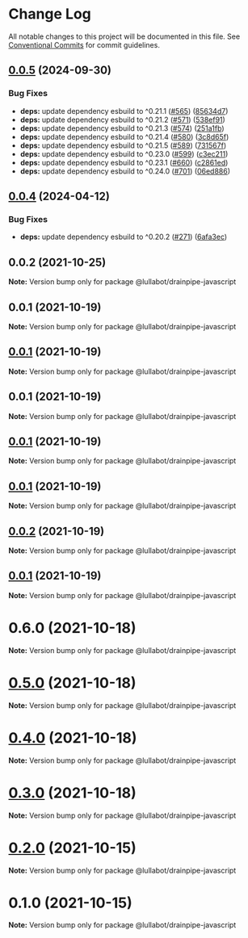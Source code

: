 # Change Log

All notable changes to this project will be documented in this file.
See [Conventional Commits](https://conventionalcommits.org) for commit guidelines.

## [0.0.5](https://github.com/lullabot/drainpipe/compare/@lullabot/drainpipe-javascript@0.0.4...@lullabot/drainpipe-javascript@0.0.5) (2024-09-30)


### Bug Fixes

* **deps:** update dependency esbuild to ^0.21.1 ([#565](https://github.com/lullabot/drainpipe/issues/565)) ([85634d7](https://github.com/lullabot/drainpipe/commit/85634d73dc4dfb27fbd33b14222083b28306c0a9))
* **deps:** update dependency esbuild to ^0.21.2 ([#571](https://github.com/lullabot/drainpipe/issues/571)) ([538ef91](https://github.com/lullabot/drainpipe/commit/538ef910939b4aaab2136d8ab9473b99b6188e87))
* **deps:** update dependency esbuild to ^0.21.3 ([#574](https://github.com/lullabot/drainpipe/issues/574)) ([251a1fb](https://github.com/lullabot/drainpipe/commit/251a1fb198ca4e4700b9edde100cf76d4913f1c2))
* **deps:** update dependency esbuild to ^0.21.4 ([#580](https://github.com/lullabot/drainpipe/issues/580)) ([3c8d65f](https://github.com/lullabot/drainpipe/commit/3c8d65f3703b0aa660680eae8d647b0f4e662fd1))
* **deps:** update dependency esbuild to ^0.21.5 ([#589](https://github.com/lullabot/drainpipe/issues/589)) ([731567f](https://github.com/lullabot/drainpipe/commit/731567faffecd798f0ac0fbf6b170d49ed2aef44))
* **deps:** update dependency esbuild to ^0.23.0 ([#599](https://github.com/lullabot/drainpipe/issues/599)) ([c3ec211](https://github.com/lullabot/drainpipe/commit/c3ec2118cda9bfadf614e6445292029af2400f49))
* **deps:** update dependency esbuild to ^0.23.1 ([#660](https://github.com/lullabot/drainpipe/issues/660)) ([c2861ed](https://github.com/lullabot/drainpipe/commit/c2861ed54e365675a66317a4253f44c0ac501b7b))
* **deps:** update dependency esbuild to ^0.24.0 ([#701](https://github.com/lullabot/drainpipe/issues/701)) ([06ed886](https://github.com/lullabot/drainpipe/commit/06ed886fdd946efaf958db15b902b69dfa560640))





## [0.0.4](https://github.com/lullabot/drainpipe/compare/@lullabot/drainpipe-javascript@0.0.2...@lullabot/drainpipe-javascript@0.0.4) (2024-04-12)


### Bug Fixes

* **deps:** update dependency esbuild to ^0.20.2 ([#271](https://github.com/lullabot/drainpipe/issues/271)) ([6afa3ec](https://github.com/lullabot/drainpipe/commit/6afa3ec35b0e45db78ae5952a997d4ce5346ba9e))





## 0.0.2 (2021-10-25)

**Note:** Version bump only for package @lullabot/drainpipe-javascript





## 0.0.1 (2021-10-19)

**Note:** Version bump only for package @lullabot/drainpipe-javascript





## [0.0.1](https://github.com/lullabot/drainpipe/compare/@lullabot/drainpipe-javascript@0.0.1...@lullabot/drainpipe-javascript@0.0.1) (2021-10-19)

**Note:** Version bump only for package @lullabot/drainpipe-javascript





## 0.0.1 (2021-10-19)

**Note:** Version bump only for package @lullabot/drainpipe-javascript





## [0.0.1](https://github.com/lullabot/drainpipe/compare/@lullabot/drainpipe-javascript@0.0.2...@lullabot/drainpipe-javascript@0.0.1) (2021-10-19)

**Note:** Version bump only for package @lullabot/drainpipe-javascript





## [0.0.1](https://github.com/lullabot/drainpipe/compare/@lullabot/drainpipe-javascript@0.0.2...@lullabot/drainpipe-javascript@0.0.1) (2021-10-19)

**Note:** Version bump only for package @lullabot/drainpipe-javascript





## [0.0.2](https://github.com/lullabot/drainpipe/compare/@lullabot/drainpipe-javascript@0.0.1...@lullabot/drainpipe-javascript@0.0.2) (2021-10-19)

**Note:** Version bump only for package @lullabot/drainpipe-javascript





## [0.0.1](https://github.com/lullabot/drainpipe/compare/@lullabot/drainpipe-javascript@0.6.0...@lullabot/drainpipe-javascript@0.0.1) (2021-10-19)

**Note:** Version bump only for package @lullabot/drainpipe-javascript





# 0.6.0 (2021-10-18)

**Note:** Version bump only for package @lullabot/drainpipe-javascript





# [0.5.0](https://github.com/lullabot/drainpipe/compare/@lullabot/drainpipe-javascript@0.4.0...@lullabot/drainpipe-javascript@0.5.0) (2021-10-18)

**Note:** Version bump only for package @lullabot/drainpipe-javascript





# [0.4.0](https://github.com/lullabot/drainpipe/compare/@lullabot/drainpipe-javascript@0.3.0...@lullabot/drainpipe-javascript@0.4.0) (2021-10-18)

**Note:** Version bump only for package @lullabot/drainpipe-javascript





# [0.3.0](https://github.com/lullabot/drainpipe/compare/@lullabot/drainpipe-javascript@0.2.0...@lullabot/drainpipe-javascript@0.3.0) (2021-10-18)

**Note:** Version bump only for package @lullabot/drainpipe-javascript





# [0.2.0](https://github.com/lullabot/drainpipe/compare/@lullabot/drainpipe-javascript@0.1.0...@lullabot/drainpipe-javascript@0.2.0) (2021-10-15)

**Note:** Version bump only for package @lullabot/drainpipe-javascript





# 0.1.0 (2021-10-15)

**Note:** Version bump only for package @lullabot/drainpipe-javascript
